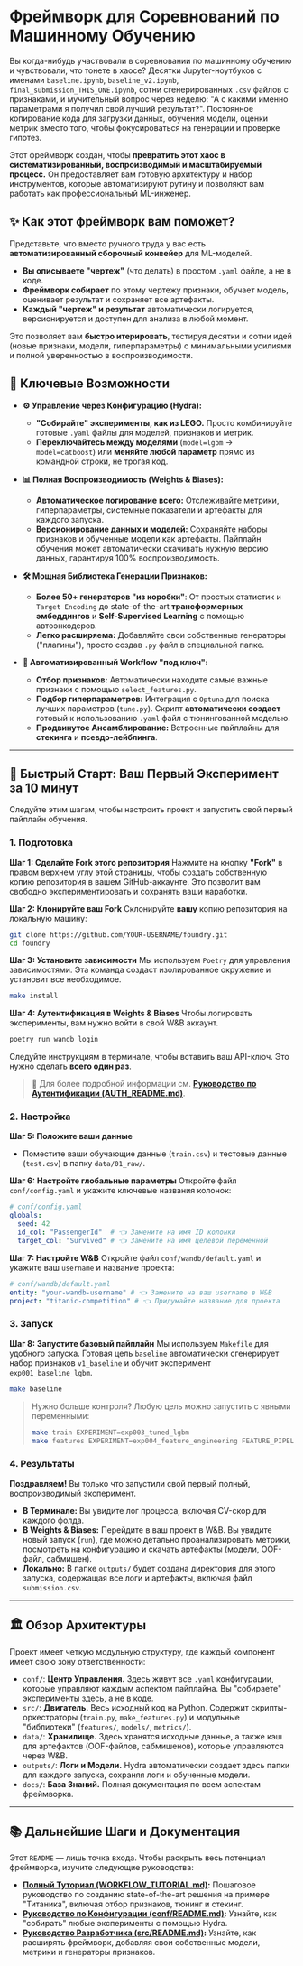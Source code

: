 # Фреймворк для Соревнований по Машинному Обучению

Вы когда-нибудь участвовали в соревновании по машинному обучению и чувствовали, что тонете в хаосе? Десятки Jupyter-ноутбуков с именами `baseline.ipynb`, `baseline_v2.ipynb`, `final_submission_THIS_ONE.ipynb`, сотни сгенерированных `.csv` файлов с признаками, и мучительный вопрос через неделю: "А с какими именно параметрами я получил свой лучший результат?".
Постоянное копирование кода для загрузки данных, обучения модели, оценки метрик вместо того, чтобы фокусироваться на генерации и проверке гипотез.

Этот фреймворк создан, чтобы **превратить этот хаос в систематизированный, воспроизводимый и масштабируемый процесс.** Он предоставляет вам готовую архитектуру и набор инструментов, которые автоматизируют рутину и позволяют вам работать как профессиональный ML-инженер.

## ✨ Как этот фреймворк вам поможет?

Представьте, что вместо ручного труда у вас есть **автоматизированный сборочный конвейер** для ML-моделей.

*   **Вы описываете "чертеж"** (что делать) в простом `.yaml` файле, а не в коде.
*   **Фреймворк собирает** по этому чертежу признаки, обучает модель, оценивает результат и сохраняет все артефакты.
*   **Каждый "чертеж" и результат** автоматически логируется, версионируется и доступен для анализа в любой момент.

Это позволяет вам **быстро итерировать**, тестируя десятки и сотни идей (новые признаки, модели, гиперпараметры) с минимальными усилиями и полной уверенностью в воспроизводимости.

## 🚀 Ключевые Возможности

*   **⚙️ Управление через Конфигурацию (Hydra):**
    *   **"Собирайте" эксперименты, как из LEGO.** Просто комбинируйте готовые `.yaml` файлы для моделей, признаков и метрик.
    *   **Переключайтесь между моделями** (`model=lgbm` -> `model=catboost`) или **меняйте любой параметр** прямо из командной строки, не трогая код.

*   **📊 Полная Воспроизводимость (Weights & Biases):**
    *   **Автоматическое логирование всего:** Отслеживайте метрики, гиперпараметры, системные показатели и артефакты для каждого запуска.
    *   **Версионирование данных и моделей:** Сохраняйте наборы признаков и обученные модели как артефакты. Пайплайн обучения может автоматически скачивать нужную версию данных, гарантируя 100% воспроизводимость.

*   **🛠️ Мощная Библиотека Генерации Признаков:**
    *   **Более 50+ генераторов "из коробки"**: От простых статистик и `Target Encoding` до state-of-the-art **трансформерных эмбеддингов** и **Self-Supervised Learning** с помощью автоэнкодеров.
    *   **Легко расширяема:** Добавляйте свои собственные генераторы ("плагины"), просто создав `.py` файл в специальной папке.

*   **🤖 Автоматизированный Workflow "под ключ":**
    *   **Отбор признаков:** Автоматически находите самые важные признаки с помощью `select_features.py`.
    *   **Подбор гиперпараметров:** Интеграция с `Optuna` для поиска лучших параметров (`tune.py`). Скрипт **автоматически создает** готовый к использованию `.yaml` файл с тюнингованной моделью.
    *   **Продвинутое Ансамблирование:** Встроенные пайплайны для **стекинга** и **псевдо-лейблинга**.

---

## 🚀 Быстрый Старт: Ваш Первый Эксперимент за 10 минут

Следуйте этим шагам, чтобы настроить проект и запустить свой первый пайплайн обучения.

### 1. Подготовка

**Шаг 1: Сделайте Fork этого репозитория**
   Нажмите на кнопку **"Fork"** в правом верхнем углу этой страницы, чтобы создать собственную копию репозитория в вашем GitHub-аккаунте. Это позволит вам свободно экспериментировать и сохранять ваши наработки.

**Шаг 2: Клонируйте ваш Fork**
   Склонируйте **вашу** копию репозитория на локальную машину:
   ```bash
   git clone https://github.com/YOUR-USERNAME/foundry.git
   cd foundry
   ```

**Шаг 3: Установите зависимости**
   Мы используем `Poetry` для управления зависимостями. Эта команда создаст изолированное окружение и установит все необходимое.
   ```bash
   make install
   ```

**Шаг 4: Аутентификация в Weights & Biases**
   Чтобы логировать эксперименты, вам нужно войти в свой W&B аккаунт.
   ```bash
   poetry run wandb login
   ```
   Следуйте инструкциям в терминале, чтобы вставить ваш API-ключ. Это нужно сделать **всего один раз**.
   > 📖 Для более подробной информации см. **[Руководство по Аутентификации (AUTH_README.md)](./AUTH_README.md)**.

### 2. Настройка

**Шаг 5: Положите ваши данные**
*   Поместите ваши обучающие данные (`train.csv`) и тестовые данные (`test.csv`) в папку `data/01_raw/`.

**Шаг 6: Настройте глобальные параметры**
   Откройте файл `conf/config.yaml` и укажите ключевые названия колонок:
   ```yaml
   # conf/config.yaml
   globals:
     seed: 42
     id_col: "PassengerId"  # 👈 Замените на имя ID колонки
     target_col: "Survived" # 👈 Замените на имя целевой переменной
   ```

**Шаг 7: Настройте W&B**
   Откройте файл `conf/wandb/default.yaml` и укажите ваш `username` и название проекта:
   ```yaml
   # conf/wandb/default.yaml
   entity: "your-wandb-username" # 👈 Замените на ваш username в W&B
   project: "titanic-competition" # 👈 Придумайте название для проекта
   ```

### 3. Запуск

**Шаг 8: Запустите базовый пайплайн**
   Мы используем `Makefile` для удобного запуска. Готовая цель `baseline` автоматически сгенерирует набор признаков `v1_baseline` и обучит эксперимент `exp001_baseline_lgbm`.
   ```bash
   make baseline
   ```
   > Нужно больше контроля? Любую цель можно запустить с явными переменными:
   > ```bash
   > make train EXPERIMENT=exp003_tuned_lgbm
   > make features EXPERIMENT=exp004_feature_engineering FEATURE_PIPELINE=v3_ensemble
   > ```

### 4. Результаты

**Поздравляем!** Вы только что запустили свой первый полный, воспроизводимый эксперимент.
*   **В Терминале:** Вы увидите лог процесса, включая CV-скор для каждого фолда.
*   **В Weights & Biases:** Перейдите в ваш проект в W&B. Вы увидите новый запуск (`run`), где можно детально проанализировать метрики, посмотреть на конфигурацию и скачать артефакты (модели, OOF-файл, сабмишен).
*   **Локально:** В папке `outputs/` будет создана директория для этого запуска, содержащая все логи и артефакты, включая файл `submission.csv`.

---

## 🏛️ Обзор Архитектуры

Проект имеет четкую модульную структуру, где каждый компонент имеет свою зону ответственности:

*   `conf/`: **Центр Управления.** Здесь живут все `.yaml` конфигурации, которые управляют каждым аспектом пайплайна. Вы "собираете" эксперименты здесь, а не в коде.
*   `src/`: **Двигатель.** Весь исходный код на Python. Содержит скрипты-оркестраторы (`train.py`, `make_features.py`) и модульные "библиотеки" (`features/`, `models/`, `metrics/`).
*   `data/`: **Хранилище.** Здесь хранятся исходные данные, а также кэш для артефактов (OOF-файлов, сабмишенов), которые управляются через W&B.
*   `outputs/`: **Логи и Модели.** Hydra автоматически создает здесь папки для каждого запуска, сохраняя логи и обученные модели.
*   `docs/`: **База Знаний.** Полная документация по всем аспектам фреймворка.

---

## 📚 Дальнейшие Шаги и Документация

Этот `README` — лишь точка входа. Чтобы раскрыть весь потенциал фреймворка, изучите следующие руководства:

*   **[Полный Туториал (WORKFLOW_TUTORIAL.md)](./WORKFLOW_TUTORIAL.md):** Пошаговое руководство по созданию state-of-the-art решения на примере "Титаника", включая отбор признаков, тюнинг и стекинг.
*   **[Руководство по Конфигурации (conf/README.md)](./conf/README.md):** Узнайте, как "собирать" любые эксперименты с помощью Hydra.
*   **[Руководство Разработчика (src/README.md)](./src/README.md):** Узнайте, как расширять фреймворк, добавляя свои собственные модели, метрики и генераторы признаков.
